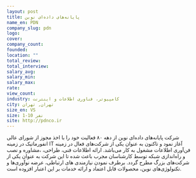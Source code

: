 ```yaml
---
layout: post
title: پایانه‌های داده‌ای نوین
name_en: PDN
company_slug: pdn
logo: 
cover: 
company_count:
founded:
location: ""
total_review: 
total_interview: 
salary_avg: 
salary_min: 
salary_max: 
rate: 
view_count: 
industry: کامپیوتر، فناوری اطلاعات و اینترنت
city: تهران, تهران
size_en: VS
size: 1-10 نفر
site: http://pdnco.ir
---
```


شرکت پایانه‌های داده‌ای نوین از دهه ۸۰ فعالیت خود را با اخذ مجوز از شورای عالی انفورماتیک در زمینه IT آغاز نمود و تاکنون به عنوان یکی از شرکت‌های فعال در زمینه فن‌آوری اطلاعات مشغول به کار می‌باشد. ارائه اطلاعات فنی، طراحی، ،مشاوره و نصب و راه‌اندازی شبکه توسط کارشناسان مجرب باعث شده تا این شرکت به عنوان یکی از شرکت‌های بزرگ مطرح گردد. برطرف نمودن نیازمندی های ارتباطی، عرضه نوآوری‌ها و تکنولوژی‌های نوین، محصولات قابل اعتماد و ارائه خدمات بر این اعتبار افزوده است.
